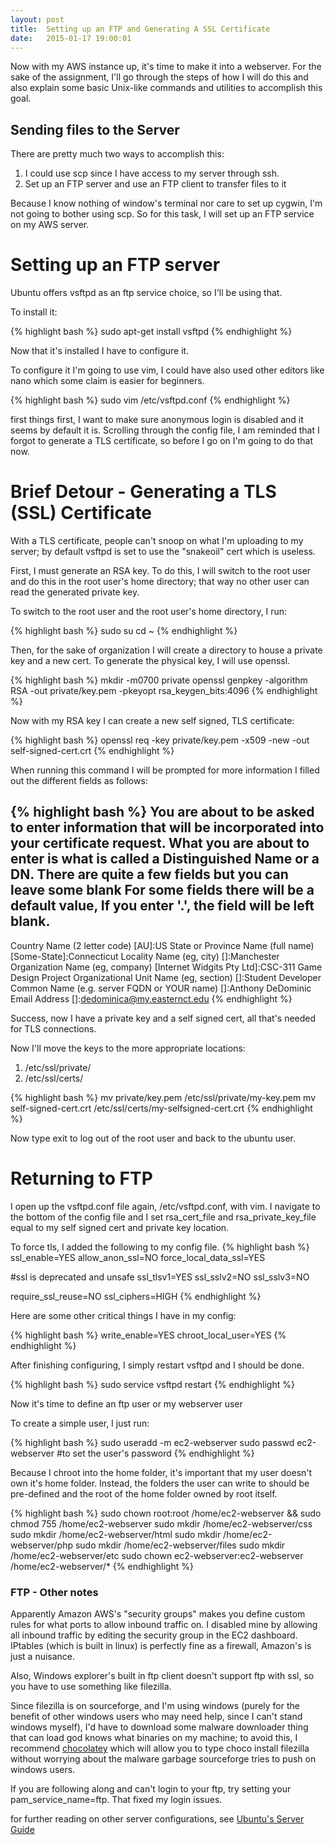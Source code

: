```yaml
---
layout: post
title:  Setting up an FTP and Generating A SSL Certificate
date:   2015-01-17 19:00:01
---
```


Now with my AWS instance up, it's time to make it into a webserver. For the sake of the assignment, I'll go through the steps of how I will do this and also explain some basic Unix-like commands and utilities to accomplish this goal.

Sending files to the Server
---------------------------

There are pretty much two ways to accomplish this:

 1. I could use scp since I have access to my server through ssh.
 2. Set up an FTP server and use an FTP client to transfer files to it

Because I know nothing of window's terminal nor care to set up cygwin, I'm not going to bother using scp. So for this task, I will set up an FTP service on my AWS server.

Setting up an FTP server
========================

Ubuntu offers vsftpd as an ftp service choice, so I'll be using that.

To install it:

{% highlight bash %}
sudo apt-get install vsftpd
{% endhighlight %}

Now that it's installed I have to configure it.

To configure it I'm going to use vim, I could have also used other editors like nano which some claim is easier for beginners.

{% highlight bash %}
sudo vim /etc/vsftpd.conf
{% endhighlight %}

first things first, I want to make sure anonymous login is disabled and it seems by default it is. Scrolling through the config file, I am reminded that I forgot to generate a TLS certificate, so before I go on I'm going to do that now.

Brief Detour - Generating a TLS (SSL) Certificate
===========================================

With a TLS certificate, people can't snoop on what I'm uploading to my server; by default vsftpd is set to use the "snakeoil" cert which is useless.

First, I must generate an RSA key. To do this, I will switch to the root user and do this in the root user's home directory; that way no other user can read the generated private key.

To switch to the root user and the root user's home directory, I run:

{% highlight bash %}
sudo su
cd ~
{% endhighlight %}

Then, for the sake of organization I will create a directory to house a private key and a new cert. To generate the physical key, I will use openssl.

{% highlight bash %}
mkdir -m0700 private
openssl genpkey -algorithm RSA -out private/key.pem -pkeyopt rsa_keygen_bits:4096
{% endhighlight %}

Now with my RSA key I can create a new self signed, TLS certificate:

{% highlight bash %}
openssl req -key private/key.pem -x509 -new -out self-signed-cert.crt
{% endhighlight %}

When running this command I will be prompted for more information
I filled out the different fields as follows:

{% highlight bash %}
You are about to be asked to enter information that will be incorporated
into your certificate request.
What you are about to enter is what is called a Distinguished Name or a DN.
There are quite a few fields but you can leave some blank
For some fields there will be a default value,
If you enter '.', the field will be left blank.
-----
Country Name (2 letter code) [AU]:US
State or Province Name (full name) [Some-State]:Connecticut
Locality Name (eg, city) []:Manchester
Organization Name (eg, company) [Internet Widgits Pty Ltd]:CSC-311 Game Design Project
Organizational Unit Name (eg, section) []:Student Developer
Common Name (e.g. server FQDN or YOUR name) []:Anthony DeDominic
Email Address []:dedominica@my.easternct.edu
{% endhighlight %}

Success, now I have a private key and a self signed cert, all that's needed for TLS connections.

Now I'll move the keys to the more appropriate locations:

 1. /etc/ssl/private/
 2. /etc/ssl/certs/

{% highlight bash %}
mv private/key.pem /etc/ssl/private/my-key.pem
mv self-signed-cert.crt /etc/ssl/certs/my-selfsigned-cert.crt
{% endhighlight %}

Now type exit to log out of the root user and back to the ubuntu user.

Returning to FTP
================

I open up the vsftpd.conf file again, /etc/vsftpd.conf, with vim. I navigate to the bottom of the config file and I set rsa\_cert\_file and rsa\_private\_key\_file equal to my self signed cert and private key location.

To force tls, I added the following to my config file.
{% highlight bash %}
ssl_enable=YES
allow_anon_ssl=NO
force_local_data_ssl=YES

#ssl is deprecated and unsafe
ssl_tlsv1=YES
ssl_sslv2=NO
ssl_sslv3=NO

require_ssl_reuse=NO
ssl_ciphers=HIGH
{% endhighlight %}

Here are some other critical things I have in my config:

{% highlight bash %}
write_enable=YES
chroot_local_user=YES
{% endhighlight %}

After finishing configuring, I simply restart vsftpd and I should be done.

{% highlight bash %}
sudo service vsftpd restart
{% endhighlight %}

Now it's time to define an ftp user or my webserver user

To create a simple user, I just run:

{% highlight bash %}
sudo useradd -m ec2-webserver
sudo passwd ec2-webserver #to set the user's password
{% endhighlight %}

Because I chroot into the home folder, it's important that my user doesn't own it's home folder. Instead, the folders the user can write to should be pre-defined and the root of the home folder owned by root itself.

{% highlight bash %}
sudo chown root:root /home/ec2-webserver && sudo chmod 755 /home/ec2-webserver
sudo mkdir /home/ec2-webserver/css
sudo mkdir /home/ec2-webserver/html
sudo mkdir /home/ec2-webserver/php
sudo mkdir /home/ec2-webserver/files
sudo mkdir /home/ec2-webserver/etc
sudo chown ec2-webserver:ec2-webserver /home/ec2-webserver/*
{% endhighlight %}

### FTP - Other notes

Apparently Amazon AWS's "security groups" makes you define custom rules for what ports to allow inbound traffic on. I disabled mine by allowing all inbound traffic by editing the security group in the EC2 dashboard. IPtables (which is built in linux) is perfectly fine as a firewall, Amazon's is just a nuisance.

Also, Windows explorer's built in ftp client doesn't support ftp with ssl, so you have to use something like filezilla.

Since filezilla is on sourceforge, and I'm using windows (purely for the benefit of other windows users who may need help, since I can't stand windows myself), I'd have to download some malware downloader thing that can load god knows what binaries on my machine; to avoid this, I recommend [chocolatey](https://chocolatey.org) which will allow you to type choco install filezilla without worrying about the malware garbage sourceforge tries to push on windows users.

If you are following along and can't login to your ftp, try setting your pam_service_name=ftp. That fixed my login issues.

for further reading on other server configurations, see [Ubuntu's Server Guide](https://help.ubuntu.com/14.04/serverguide/index.html)
